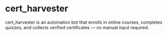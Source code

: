 # cert_harvester
cert_harvester is an automation bot that enrolls in online courses, completes quizzes, and collects verified certificates — no manual input required.

